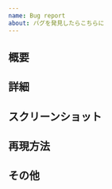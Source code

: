 ```yaml
---
name: Bug report
about: バグを発見したらこちらに
---
```


<!-- あくまでテンプレートなので必ずしもすべての項目を埋めなくてよい -->
## 概要

## 詳細

## スクリーンショット

## 再現方法

## その他
